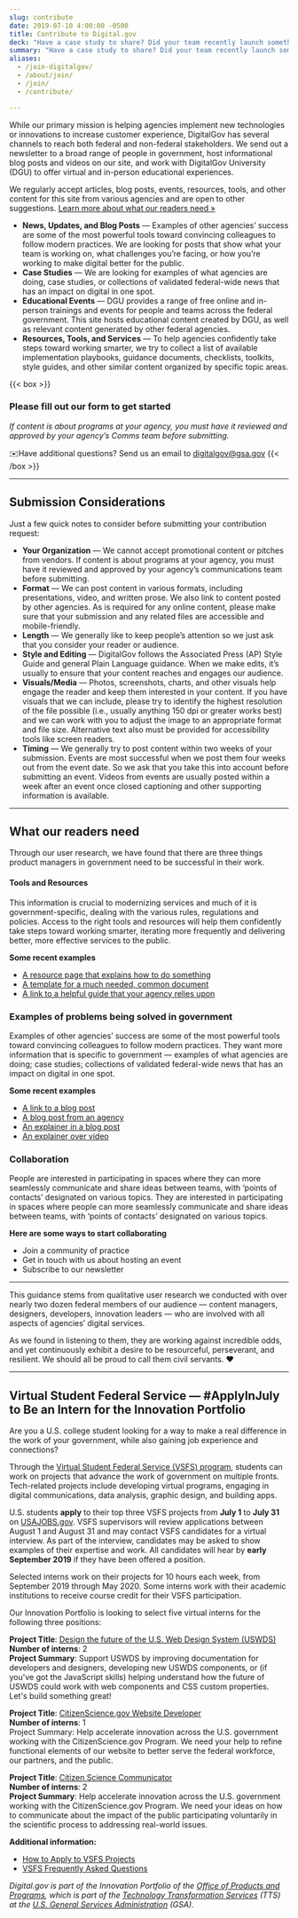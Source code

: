 ```yaml
---
slug: contribute
date: 2019-07-10 4:00:00 -0500
title: Contribute to Digital.gov
deck: "Have a case study to share? Did your team recently launch something new? Here is what we're looking for."
summary: "Have a case study to share? Did your team recently launch something new? Here is what we're looking for."
aliases:
  - /join-digitalgov/
  - /about/join/
  - /join/
  - /contribute/

---
```


While our primary mission is helping agencies implement new technologies or innovations to increase customer experience, DigitalGov has several channels to reach both federal and non-federal stakeholders. We send out a newsletter to a broad range of people in government, host informational blog posts and videos on our site, and work with DigitalGov University (DGU) to offer virtual and in-person educational experiences.

We regularly accept articles, blog posts, events, resources, tools, and other content for this site from various agencies and are open to other suggestions. [Learn more about what our readers need »](#)

- **News, Updates, and Blog Posts** — Examples of other agencies’ success are some of the most powerful tools toward convincing colleagues to follow modern practices. We are looking for posts that show what your team is working on, what challenges you’re facing, or how you’re working to make digital better for the public.
- **Case Studies** — We are looking for examples of what agencies are doing, case studies, or collections of validated federal-wide news that has an impact on digital in one spot.
- **Educational Events** — DGU provides a range of free online and in-person trainings and events for people and teams across the federal government. This site hosts educational content created by DGU, as well as relevant content generated by other federal agencies.
- **Resources, Tools, and Services** — To help agencies confidently take steps toward working smarter, we try to collect a list of available implementation playbooks, guidance documents, checklists, toolkits, style guides, and other similar content organized by specific topic areas.

{{< box >}}
### Please fill out our form to get started
<!--[if lte IE 8]>
<script charset="utf-8" type="text/javascript" src="//js.hsforms.net/forms/v2-legacy.js"></script>
<![endif]-->
<script charset="utf-8" type="text/javascript" src="//js.hsforms.net/forms/v2.js"></script>
<script>
  hbspt.forms.create({
	portalId: "1962994",
	formId: "6ae0b5f0-120e-40f8-b5e0-fa340c74c75d"
});
</script>

_If content is about programs at your agency, you must have it reviewed and approved by your agency’s Comms team before submitting._

:envelope:Have additional questions? Send us an email to [digitalgov@gsa.gov](mailto:digitalgov@gsa.gov)
{{< /box >}}

---

## Submission Considerations
Just a few quick notes to consider before submitting your contribution request:

- **Your Organization** — We cannot accept promotional content or pitches from vendors. If content is about programs at your agency, you must have it reviewed and approved by your agency’s communications team before submitting.
- **Format** — We can post content in various formats, including presentations, video, and written prose. We also link to content posted by other agencies. As is required for any online content, please make sure that your submission and any related files are accessible and mobile-friendly.
- **Length** — We generally like to keep people’s attention so we just ask that you consider your reader or audience.
- **Style and Editing** — DigitalGov follows the Associated Press (AP) Style Guide and general Plain Language guidance. When we make edits, it’s usually to ensure that your content reaches and engages our audience.
- **Visuals/Media** — Photos, screenshots, charts, and other visuals help engage the reader and keep them interested in your content. If you have visuals that we can include, please try to identify the highest resolution of the file possible (i.e., usually anything 150 dpi or greater works best) and we can work with you to adjust the image to an appropriate format and file size. Alternative text also must be provided for accessibility tools like screen readers.
- **Timing** — We generally try to post content within two weeks of your submission. Events are most successful when we post them four weeks out from the event date. So we ask that you take this into account before submitting an event. Videos from events are usually posted within a week after an event once closed captioning and other supporting information is available.

---

## What our readers need

<div class="deck">Through our user research, we have found that there are three things product managers in government need to be successful in their work.</div>


#### Tools and Resources
This information is crucial to modernizing services and much of it is government-specific, dealing with the various rules, regulations and policies.
Access to the right tools and resources will help them confidently take steps toward working smarter, iterating more frequently and delivering better, more effective services to the public.

**Some recent examples**

- [A resource page that explains how to do something](https://digital.gov/resources/how-to-prevent-security-certificates-from-expiring-during-a-lapse-in-operations/)
- [A template for a much needed, common document](https://digital.gov/resources/digital-governance-policies/)
- [A link to a helpful guide that your agency relies upon](https://accessibility.18f.gov/)


### Examples of problems being solved in government

Examples of other agencies’ success are some of the most powerful tools toward convincing colleagues to follow modern practices.
They want more information that is specific to government — examples of what agencies are doing; case studies; collections of validated federal-wide news that has an impact on digital in one spot.

**Some recent examples**

- [A link to a blog post](https://revenuedata.doi.gov/blog/journey-mapping/)
- [A blog post from an agency](https://digital.gov/2019/06/13/building-trust-with-users-through-open-communication-feedback/)
- [An explainer in a blog post](https://digital.gov/2014/07/07/user-experience-ux-vs-customer-experience-cx-whats-the-dif/)
- [An explainer over video](https://digital.gov/event/2019/04/24/dap-learning-series-using-advanced-analysis-tool/)

### Collaboration

People are interested in participating in spaces where they can more seamlessly communicate and share ideas between teams, with ‘points of contacts’ designated on various topics. They are interested in participating in spaces where people can more seamlessly communicate and share ideas between teams, with ‘points of contacts’ designated on various topics.

**Here are some ways to start collaborating**

- Join a community of practice
- Get in touch with us about hosting an event
- Subscribe to our newsletter

---

This guidance stems from qualitative user research we conducted with over nearly two dozen federal members of our audience — content managers, designers, developers, innovation leaders — who are involved with all aspects of agencies’ digital services.

As we found in listening to them, they are working against incredible odds, and yet continuously exhibit a desire to be resourceful, perseverant, and resilient. We should all be proud to call them civil servants. :heart:

---

## Virtual Student Federal Service — #ApplyInJuly to Be an Intern for the Innovation Portfolio

Are you a U.S. college student looking for a way to make a real difference in the work of your government, while also gaining job experience and connections?

Through the [Virtual Student Federal Service (VSFS) program](https://vsfs.state.gov/), students can work on projects that advance the work of government on multiple fronts. Tech-related projects include developing virtual programs, engaging in digital communications, data analysis, graphic design, and building apps.

U.S. students **apply** to their top three VSFS projects from **July 1** to **July 31** on [USAJOBS.gov](https://www.usajobs.gov/). VSFS supervisors will review applications between August 1 and August 31 and may contact VSFS candidates for a virtual interview. As part of the interview, candidates may be asked to show examples of their expertise and work. All candidates will hear by **early September 2019** if they have been offered a position.

Selected interns work on their projects for 10 hours each week, from September 2019 through May 2020. Some interns work with their academic institutions to receive course credit for their VSFS participation.

Our Innovation Portfolio is looking to select five virtual interns for the following three positions:

**Project Title**: [Design the future of the U.S. Web Design System (USWDS)](https://vsfs.state.gov/projects/view/2412) <br />**Number of interns**: 2 <br />**Project Summary**: Support USWDS by improving documentation for developers and designers, developing new USWDS components, or (if you've got the JavaScript skills) helping understand how the future of USWDS could work with web components and CSS custom properties. Let's build something great!

**Project Title**: [CitizenScience.gov Website Developer](https://vsfs.state.gov/projects/view/2475)  <br />**Number of interns**: 1  <br />Project Summary: Help accelerate innovation across the U.S. government working with the CitizenScience.gov Program. We need your help to refine functional elements of our website to better serve the federal workforce, our partners, and the public.

**Project Title**: [Citizen Science Communicator](https://vsfs.state.gov/projects/view/2474) <br />**Number of interns**: 2 <br />**Project Summary**: Help accelerate innovation across the U.S. government working with the CitizenScience.gov Program. We need your ideas on how to communicate about the impact of the public participating voluntarily in the scientific process to addressing real-world issues.

**Additional information:**

 - [How to Apply to VSFS Projects](https://vsfs.state.gov/how-to-apply)
 - [VSFS Frequently Asked Questions](https://vsfs.state.gov/faq)

_Digital.gov is part of the Innovation Portfolio of the [Office of Products and Programs](https://www.gsa.gov/about-us/organization/federal-acquisition-service/technology-transformation-services/office-of-products-and-programs), which is part of the [Technology Transformation Services](https://www.gsa.gov/tts) (TTS) at the [U.S. General Services Administration](https://www.gsa.gov/) (GSA)._
